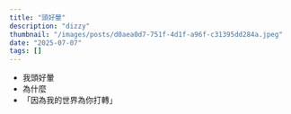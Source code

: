```yaml
---
title: "頭好暈"
description: "dizzy"
thumbnail: "/images/posts/d0aea0d7-751f-4d1f-a96f-c31395dd284a.jpeg"
date: "2025-07-07"
tags: []
---
```

- 我頭好暈
- 為什麼
- 「因為我的世界為你打轉」
